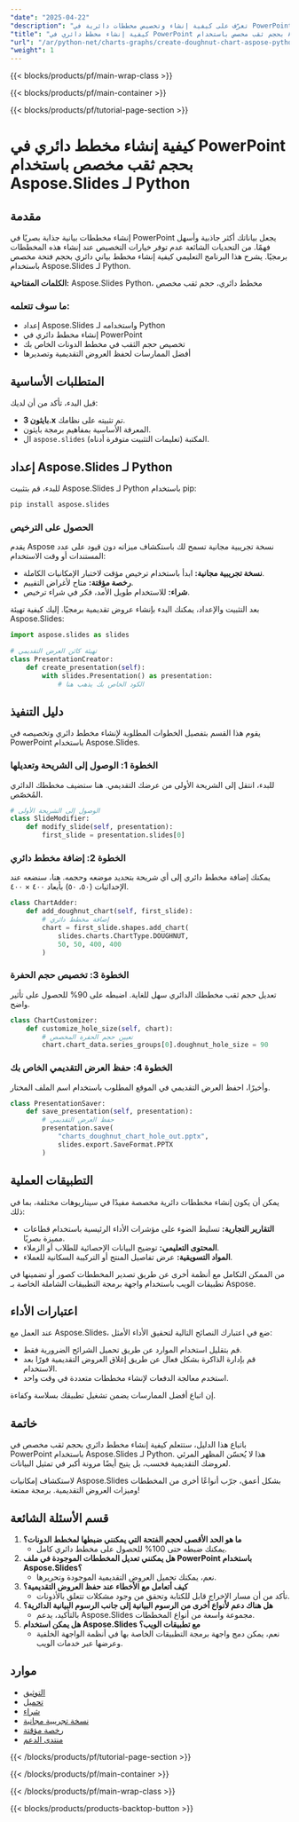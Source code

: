 ```yaml
---
"date": "2025-04-22"
"description": "تعرّف على كيفية إنشاء وتخصيص مخططات دائرية في PowerPoint باستخدام Aspose.Slides لـ Python. يتناول هذا البرنامج التعليمي ضبط حجم الثقوب، وحفظ العروض التقديمية، وأفضل الممارسات."
"title": "كيفية إنشاء مخطط دائري في PowerPoint بحجم ثقب مخصص باستخدام Aspose.Slides لـ Python"
"url": "/ar/python-net/charts-graphs/create-doughnut-chart-aspose-python-custom-hole-size/"
"weight": 1
---
```


{{< blocks/products/pf/main-wrap-class >}}

{{< blocks/products/pf/main-container >}}

{{< blocks/products/pf/tutorial-page-section >}}
# كيفية إنشاء مخطط دائري في PowerPoint بحجم ثقب مخصص باستخدام Aspose.Slides لـ Python

## مقدمة
إنشاء مخططات بيانية جذابة بصريًا في PowerPoint يجعل بياناتك أكثر جاذبية وأسهل فهمًا. من التحديات الشائعة عدم توفر خيارات التخصيص عند إنشاء هذه المخططات برمجيًا. يشرح هذا البرنامج التعليمي كيفية إنشاء مخطط بياني دائري بحجم فتحة مخصص باستخدام Aspose.Slides لـ Python.

**الكلمات المفتاحية:** Aspose.Slides Python، مخطط دائري، حجم ثقب مخصص

### ما سوف تتعلمه:
- إعداد Aspose.Slides واستخدامه لـ Python
- إنشاء مخطط دائري في PowerPoint
- تخصيص حجم الثقب في مخطط الدونات الخاص بك
- أفضل الممارسات لحفظ العروض التقديمية وتصديرها

## المتطلبات الأساسية
قبل البدء، تأكد من أن لديك:
- **بايثون 3.x** تم تثبيته على نظامك.
- المعرفة الأساسية بمفاهيم برمجة بايثون.
- ال `aspose.slides` المكتبة (تعليمات التثبيت متوفرة أدناه).

## إعداد Aspose.Slides لـ Python
للبدء، قم بتثبيت Aspose.Slides لـ Python باستخدام pip:

```bash
pip install aspose.slides
```

### الحصول على الترخيص
يقدم Aspose نسخة تجريبية مجانية تسمح لك باستكشاف ميزاته دون قيود على عدد المستندات أو وقت الاستخدام:
- **نسخة تجريبية مجانية:** ابدأ باستخدام ترخيص مؤقت لاختبار الإمكانيات الكاملة.
- **رخصة مؤقتة:** متاح لأغراض التقييم.
- **شراء:** للاستخدام طويل الأمد، فكر في شراء ترخيص.

بعد التثبيت والإعداد، يمكنك البدء بإنشاء عروض تقديمية برمجيًا. إليك كيفية تهيئة Aspose.Slides:

```python
import aspose.slides as slides

# تهيئة كائن العرض التقديمي
class PresentationCreator:
    def create_presentation(self):
        with slides.Presentation() as presentation:
            # الكود الخاص بك يذهب هنا
```

## دليل التنفيذ
يقوم هذا القسم بتفصيل الخطوات المطلوبة لإنشاء مخطط دائري وتخصيصه في PowerPoint باستخدام Aspose.Slides.

### الخطوة 1: الوصول إلى الشريحة وتعديلها
للبدء، انتقل إلى الشريحة الأولى من عرضك التقديمي. هنا ستضيف مخططك الدائري المُخصّص.

```python
# الوصول إلى الشريحة الأولى
class SlideModifier:
    def modify_slide(self, presentation):
        first_slide = presentation.slides[0]
```

### الخطوة 2: إضافة مخطط دائري
يمكنك إضافة مخطط دائري إلى أي شريحة بتحديد موضعه وحجمه. هنا، سنضعه عند الإحداثيات (٥٠، ٥٠) بأبعاد ٤٠٠ × ٤٠٠.

```python
class ChartAdder:
    def add_doughnut_chart(self, first_slide):
        # إضافة مخطط دائري
        chart = first_slide.shapes.add_chart(
            slides.charts.ChartType.DOUGHNUT,
            50, 50, 400, 400
        )
```

### الخطوة 3: تخصيص حجم الحفرة
تعديل حجم ثقب مخططك الدائري سهل للغاية. اضبطه على 90% للحصول على تأثير واضح.

```python
class ChartCustomizer:
    def customize_hole_size(self, chart):
        # تعيين حجم الحفرة المخصص
        chart.chart_data.series_groups[0].doughnut_hole_size = 90
```

### الخطوة 4: حفظ العرض التقديمي الخاص بك
وأخيرًا، احفظ العرض التقديمي في الموقع المطلوب باستخدام اسم الملف المختار.

```python
class PresentationSaver:
    def save_presentation(self, presentation):
        # حفظ العرض التقديمي
        presentation.save(
            "charts_doughnut_chart_hole_out.pptx",
            slides.export.SaveFormat.PPTX
        )
```

## التطبيقات العملية
يمكن أن يكون إنشاء مخططات دائرية مخصصة مفيدًا في سيناريوهات مختلفة، بما في ذلك:
- **التقارير التجارية:** تسليط الضوء على مؤشرات الأداء الرئيسية باستخدام قطاعات مميزة بصريًا.
- **المحتوى التعليمي:** توضيح البيانات الإحصائية للطلاب أو الزملاء.
- **المواد التسويقية:** عرض تفاصيل المنتج أو التركيبة السكانية للعملاء.

من الممكن التكامل مع أنظمة أخرى عن طريق تصدير المخططات كصور أو تضمينها في تطبيقات الويب باستخدام واجهة برمجة التطبيقات الشاملة الخاصة بـ Aspose.

## اعتبارات الأداء
عند العمل مع Aspose.Slides، ضع في اعتبارك النصائح التالية لتحقيق الأداء الأمثل:
- قم بتقليل استخدام الموارد عن طريق تحميل الشرائح الضرورية فقط.
- قم بإدارة الذاكرة بشكل فعال عن طريق إغلاق العروض التقديمية فورًا بعد الاستخدام.
- استخدم معالجة الدفعات لإنشاء مخططات متعددة في وقت واحد.

إن اتباع أفضل الممارسات يضمن تشغيل تطبيقك بسلاسة وكفاءة.

## خاتمة
باتباع هذا الدليل، ستتعلم كيفية إنشاء مخطط دائري بحجم ثقب مخصص في PowerPoint باستخدام Aspose.Slides لـ Python. هذا لا يُحسّن المظهر المرئي لعروضك التقديمية فحسب، بل يتيح أيضًا مرونة أكبر في تمثيل البيانات.

لاستكشاف إمكانيات Aspose.Slides بشكل أعمق، جرّب أنواعًا أخرى من المخططات وميزات العروض التقديمية. برمجة ممتعة!

## قسم الأسئلة الشائعة
1. **ما هو الحد الأقصى لحجم الفتحة التي يمكنني ضبطها لمخطط الدونات؟**
   - يمكنك ضبطه حتى 100% للحصول على مخطط دائري كامل.
2. **هل يمكنني تعديل المخططات الموجودة في ملف PowerPoint باستخدام Aspose.Slides؟**
   - نعم، يمكنك تحميل العروض التقديمية الموجودة وتحريرها.
3. **كيف أتعامل مع الأخطاء عند حفظ العروض التقديمية؟**
   - تأكد من أن مسار الإخراج قابل للكتابة وتحقق من وجود مشكلات تتعلق بالأذونات.
4. **هل هناك دعم لأنواع أخرى من الرسوم البيانية إلى جانب الرسوم البيانية الدائرية؟**
   - بالتأكيد، يدعم Aspose.Slides مجموعة واسعة من أنواع المخططات.
5. **هل يمكن استخدام Aspose.Slides مع تطبيقات الويب؟**
   - نعم، يمكن دمج واجهة برمجة التطبيقات الخاصة بها في أنظمة الواجهة الخلفية وعرضها عبر خدمات الويب.

## موارد
- [التوثيق](https://reference.aspose.com/slides/python-net/)
- [تحميل](https://releases.aspose.com/slides/python-net/)
- [شراء](https://purchase.aspose.com/buy)
- [نسخة تجريبية مجانية](https://releases.aspose.com/slides/python-net/)
- [رخصة مؤقتة](https://purchase.aspose.com/temporary-license/)
- [منتدى الدعم](https://forum.aspose.com/c/slides/11)

{{< /blocks/products/pf/tutorial-page-section >}}

{{< /blocks/products/pf/main-container >}}

{{< /blocks/products/pf/main-wrap-class >}}

{{< blocks/products/products-backtop-button >}}